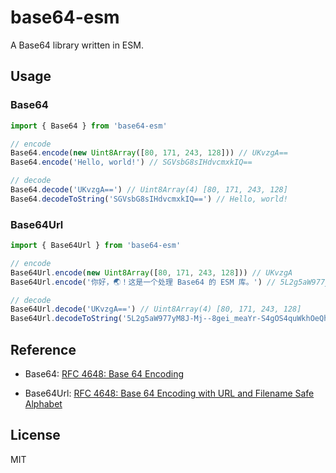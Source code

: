 # base64-esm

A Base64 library written in ESM.

## Usage

### Base64

```typescript
import { Base64 } from 'base64-esm'

// encode
Base64.encode(new Uint8Array([80, 171, 243, 128])) // UKvzgA==
Base64.encode('Hello, world!') // SGVsbG8sIHdvcmxkIQ==

// decode
Base64.decode('UKvzgA==') // Uint8Array(4) [80, 171, 243, 128]
Base64.decodeToString('SGVsbG8sIHdvcmxkIQ==') // Hello, world!
```

### Base64Url

```typescript
import { Base64Url } from 'base64-esm'

// encode
Base64Url.encode(new Uint8Array([80, 171, 243, 128])) // UKvzgA
Base64Url.encode('你好，🌏！这是一个处理 Base64 的 ESM 库。') // 5L2g5aW977yM8J-Mj--8gei_meaYr-S4gOS4quWkhOeQhiBCYXNlNjQg55qEIEVTTSDlupPjgII

// decode
Base64Url.decode('UKvzgA==') // Uint8Array(4) [80, 171, 243, 128]
Base64Url.decodeToString('5L2g5aW977yM8J-Mj--8gei_meaYr-S4gOS4quWkhOeQhiBCYXNlNjQg55qEIEVTTSDlupPjgII') // 你好，🌏！这是一个处理 Base64 的 ESM 库。
```

## Reference

- Base64: [RFC 4648: Base 64 Encoding](https://datatracker.ietf.org/doc/html/rfc4648#section-4)

- Base64Url: [RFC 4648: Base 64 Encoding with URL and Filename Safe Alphabet](https://datatracker.ietf.org/doc/html/rfc4648#section-5)

## License

MIT
